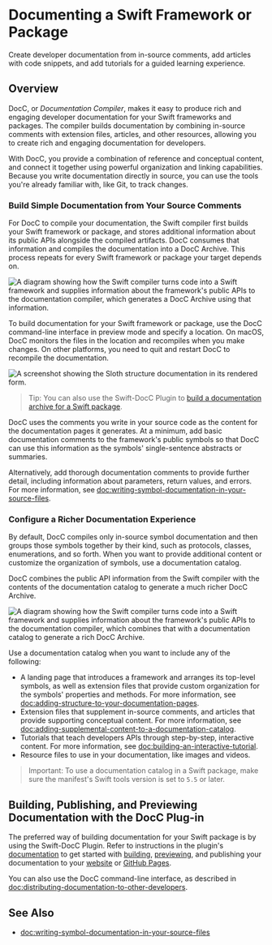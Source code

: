 # Documenting a Swift Framework or Package

Create developer documentation from in-source comments, add articles with code snippets, 
and add tutorials for a guided learning experience.

## Overview

DocC, or _Documentation Compiler_, makes it easy to produce 
rich and engaging developer documentation for your Swift frameworks and packages. 
The compiler builds documentation by combining in-source comments with extension files, 
articles, and other resources, 
allowing you to create rich and engaging documentation for developers.

With DocC, you provide a combination of reference and conceptual content, and 
connect it together using powerful organization and linking capabilities. Because you write 
documentation directly in source, you can use the tools you're already familiar 
with, like Git, to track changes.

### Build Simple Documentation from Your Source Comments

For DocC to compile your documentation, the Swift compiler first builds your Swift framework 
or package, and stores additional information about its public APIs alongside 
the compiled artifacts. DocC consumes that information and compiles the documentation into a DocC Archive. This process repeats for every Swift framework or package your target depends on.

![A diagram showing how the Swift compiler turns code into a Swift framework and supplies information about the framework's public APIs to the documentation compiler, which generates a DocC Archive using that information.](docc-compilation-default)

To build documentation for your Swift framework or package, use the DocC command-line interface in preview mode and specify a location. On macOS, DocC monitors the files in the location and recompiles when you make changes. On other platforms, you need to quit and restart DocC to recompile the documentation.

![A screenshot showing the Sloth structure documentation in its rendered form.](1_sloth)

> Tip: You can also use the Swift-DocC Plugin to [build a documentation archive for a Swift package][plugin-docs].

[plugin-docs]: https://apple.github.io/swift-docc-plugin/documentation/swiftdoccplugin/generating-documentation-for-hosting-online/

DocC uses the comments you write in your source code as the content for the 
documentation pages it generates. At a minimum, add basic documentation 
comments to the framework's public symbols so that DocC can use this information as the symbols'
single-sentence abstracts or summaries.

Alternatively, add thorough documentation comments to provide further detail, including
 information about parameters, return values, and errors. For more information, see 
<doc:writing-symbol-documentation-in-your-source-files>.

### Configure a Richer Documentation Experience

By default, DocC compiles only in-source symbol documentation and then 
groups those symbols together by their kind, such as protocols, classes, 
enumerations, and so forth. When you want to provide additional content or 
customize the organization of symbols, use a documentation 
catalog.

DocC combines the public API information from the Swift compiler with the 
contents of the documentation catalog to generate a much richer DocC Archive.

![A diagram showing how the Swift compiler turns code into a Swift framework and supplies information about the framework's public APIs to the documentation compiler, which combines that with a documentation catalog to generate a rich DocC Archive.](docc-compilation-catalog)

Use a documentation catalog when you want to include any of the following:

* A landing page that introduces a framework and arranges its top-level 
symbols, as well as extension files that provide custom organization for the 
symbols' properties and methods. For more information, see 
<doc:adding-structure-to-your-documentation-pages>.
* Extension files that supplement in-source comments, and articles that 
provide supporting conceptual content. For more information, see 
<doc:adding-supplemental-content-to-a-documentation-catalog>.
* Tutorials that teach developers APIs through 
step-by-step, interactive content. For more information, see 
<doc:building-an-interactive-tutorial>.
* Resource files to use in your documentation, like images and videos.

> Important: To use a documentation catalog in a Swift package, make sure the 
manifest's Swift tools version is set to `5.5` or later. 

## Building, Publishing, and Previewing Documentation with the DocC Plug-in

The preferred way of building documentation for your Swift package is by using
the Swift-DocC Plugin. Refer to instructions in the plugin's 
[documentation](https://apple.github.io/swift-docc-plugin/documentation/swiftdoccplugin/)
to get started with [building](https://apple.github.io/swift-docc-plugin/documentation/swiftdoccplugin/generating-documentation-for-a-specific-target), [previewing](https://apple.github.io/swift-docc-plugin/documentation/swiftdoccplugin/previewing-documentation),
and publishing your documentation to your [website](https://apple.github.io/swift-docc-plugin/documentation/swiftdoccplugin/generating-documentation-for-hosting-online) or [GitHub Pages](https://apple.github.io/swift-docc-plugin/documentation/swiftdoccplugin/publishing-to-github-pages).

You can also use the DocC command-line interface, as described in <doc:distributing-documentation-to-other-developers>.

## See Also

- <doc:writing-symbol-documentation-in-your-source-files>

<!-- Copyright (c) 2021-2024 Apple Inc and the Swift Project authors. All Rights Reserved. -->
